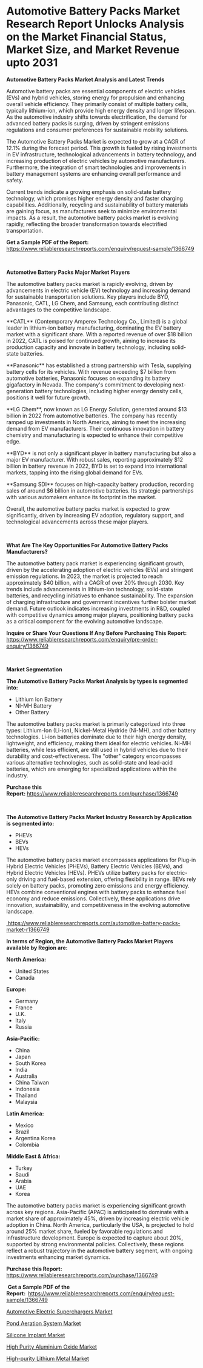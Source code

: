 <p><h1>Automotive Battery Packs Market Research Report Unlocks Analysis on the Market Financial Status, Market Size, and Market Revenue upto 2031</h1></p><p><strong>Automotive Battery Packs Market Analysis and Latest Trends</strong></p>
<p><p>Automotive battery packs are essential components of electric vehicles (EVs) and hybrid vehicles, storing energy for propulsion and enhancing overall vehicle efficiency. They primarily consist of multiple battery cells, typically lithium-ion, which provide high energy density and longer lifespan. As the automotive industry shifts towards electrification, the demand for advanced battery packs is surging, driven by stringent emissions regulations and consumer preferences for sustainable mobility solutions.</p><p>The Automotive Battery Packs Market is expected to grow at a CAGR of 12.1% during the forecast period. This growth is fueled by rising investments in EV infrastructure, technological advancements in battery technology, and increasing production of electric vehicles by automotive manufacturers. Furthermore, the integration of smart technologies and improvements in battery management systems are enhancing overall performance and safety. </p><p>Current trends indicate a growing emphasis on solid-state battery technology, which promises higher energy density and faster charging capabilities. Additionally, recycling and sustainability of battery materials are gaining focus, as manufacturers seek to minimize environmental impacts. As a result, the automotive battery packs market is evolving rapidly, reflecting the broader transformation towards electrified transportation.</p></p>
<p><strong>Get a Sample PDF of the Report:&nbsp;</strong> <a href="https://www.reliableresearchreports.com/enquiry/request-sample/1366749?utm_campaign=83&utm_medium=2&utm_source=Github&utm_content=ia&utm_term=02102024&utm_id=automotive-battery-packs">https://www.reliableresearchreports.com/enquiry/request-sample/1366749</a></p>
<p>&nbsp;</p>
<p><strong>Automotive Battery Packs Major Market Players</strong></p>
<p><p>The automotive battery packs market is rapidly evolving, driven by advancements in electric vehicle (EV) technology and increasing demand for sustainable transportation solutions. Key players include BYD, Panasonic, CATL, LG Chem, and Samsung, each contributing distinct advantages to the competitive landscape.</p><p>**CATL** (Contemporary Amperex Technology Co., Limited) is a global leader in lithium-ion battery manufacturing, dominating the EV battery market with a significant share. With a reported revenue of over $18 billion in 2022, CATL is poised for continued growth, aiming to increase its production capacity and innovate in battery technology, including solid-state batteries.</p><p>**Panasonic** has established a strong partnership with Tesla, supplying battery cells for its vehicles. With revenue exceeding $7 billion from automotive batteries, Panasonic focuses on expanding its battery gigafactory in Nevada. The company's commitment to developing next-generation battery technologies, including higher energy density cells, positions it well for future growth.</p><p>**LG Chem**, now known as LG Energy Solution, generated around $13 billion in 2022 from automotive batteries. The company has recently ramped up investments in North America, aiming to meet the increasing demand from EV manufacturers. Their continuous innovation in battery chemistry and manufacturing is expected to enhance their competitive edge.</p><p>**BYD** is not only a significant player in battery manufacturing but also a major EV manufacturer. With robust sales, reporting approximately $12 billion in battery revenue in 2022, BYD is set to expand into international markets, tapping into the rising global demand for EVs.</p><p>**Samsung SDI** focuses on high-capacity battery production, recording sales of around $6 billion in automotive batteries. Its strategic partnerships with various automakers enhance its footprint in the market.</p><p>Overall, the automotive battery packs market is expected to grow significantly, driven by increasing EV adoption, regulatory support, and technological advancements across these major players.</p></p>
<p>&nbsp;</p>
<p><strong>What Are The Key Opportunities For Automotive Battery Packs Manufacturers?</strong></p>
<p><p>The automotive battery pack market is experiencing significant growth, driven by the accelerating adoption of electric vehicles (EVs) and stringent emission regulations. In 2023, the market is projected to reach approximately $40 billion, with a CAGR of over 20% through 2030. Key trends include advancements in lithium-ion technology, solid-state batteries, and recycling initiatives to enhance sustainability. The expansion of charging infrastructure and government incentives further bolster market demand. Future outlook indicates increasing investments in R&D, coupled with competitive dynamics among major players, positioning battery packs as a critical component for the evolving automotive landscape.</p></p>
<p><strong>Inquire or Share Your Questions If Any Before Purchasing This Report:</strong> <a href="https://www.reliableresearchreports.com/enquiry/pre-order-enquiry/1366749?utm_campaign=83&utm_medium=2&utm_source=Github&utm_content=ia&utm_term=02102024&utm_id=automotive-battery-packs">https://www.reliableresearchreports.com/enquiry/pre-order-enquiry/1366749</a></p>
<p>&nbsp;</p>
<p><strong>Market Segmentation</strong></p>
<p><strong>The Automotive Battery Packs Market Analysis by types is segmented into:</strong></p>
<p><ul><li>Lithium Ion Battery</li><li>NI-MH Battery</li><li>Other Battery</li></ul></p>
<p><p>The automotive battery packs market is primarily categorized into three types: Lithium-Ion (Li-ion), Nickel-Metal Hydride (Ni-MH), and other battery technologies. Li-ion batteries dominate due to their high energy density, lightweight, and efficiency, making them ideal for electric vehicles. Ni-MH batteries, while less efficient, are still used in hybrid vehicles due to their durability and cost-effectiveness. The "other" category encompasses various alternative technologies, such as solid-state and lead-acid batteries, which are emerging for specialized applications within the industry.</p></p>
<p><strong>Purchase this Report:&nbsp;</strong><a href="https://www.reliableresearchreports.com/purchase/1366749?utm_campaign=83&utm_medium=2&utm_source=Github&utm_content=ia&utm_term=02102024&utm_id=automotive-battery-packs">https://www.reliableresearchreports.com/purchase/1366749</a></p>
<p>&nbsp;</p>
<p><strong>The Automotive Battery Packs Market Industry Research by Application is segmented into:</strong></p>
<p><ul><li>PHEVs</li><li>BEVs</li><li>HEVs</li></ul></p>
<p><p>The automotive battery packs market encompasses applications for Plug-in Hybrid Electric Vehicles (PHEVs), Battery Electric Vehicles (BEVs), and Hybrid Electric Vehicles (HEVs). PHEVs utilize battery packs for electric-only driving and fuel-based extension, offering flexibility in range. BEVs rely solely on battery packs, promoting zero emissions and energy efficiency. HEVs combine conventional engines with battery packs to enhance fuel economy and reduce emissions. Collectively, these applications drive innovation, sustainability, and competitiveness in the evolving automotive landscape.</p></p>
<p><a href="https://www.reliableresearchreports.com/automotive-battery-packs-market-r1366749?utm_campaign=83&utm_medium=2&utm_source=Github&utm_content=ia&utm_term=02102024&utm_id=automotive-battery-packs">&nbsp;https://www.reliableresearchreports.com/automotive-battery-packs-market-r1366749</a></p>
<p><strong>In terms of Region, the Automotive Battery Packs Market Players available by Region are:</strong></p>
<p>
    <p> <strong> North America: </strong>
        <ul>
            <li>United States</li>
            <li>Canada</li>
        </ul>
        </p> 
    <p> <strong> Europe: </strong>
        <ul>
            <li>Germany</li>
            <li>France</li>
            <li>U.K.</li>
            <li>Italy</li>
            <li>Russia</li>
        </ul>
        </p> 
    <p> <strong> Asia-Pacific: </strong>
        <ul>
            <li>China</li>
            <li>Japan</li>
            <li>South Korea</li>
            <li>India</li>
            <li>Australia</li>
            <li>China Taiwan</li>
            <li>Indonesia</li>
            <li>Thailand</li>
            <li>Malaysia</li>
        </ul>
        </p> 
    <p> <strong> Latin America: </strong>
        <ul>
            <li>Mexico</li>
            <li>Brazil</li>
            <li>Argentina Korea</li>
            <li>Colombia</li>
        </ul>
        </p> 
    <p> <strong> Middle East & Africa: </strong>
        <ul>
            <li>Turkey</li>
            <li>Saudi</li>
            <li>Arabia</li>
            <li>UAE</li>
            <li>Korea</li>
        </ul>
    </p>
    </p>
<p><p>The automotive battery packs market is experiencing significant growth across key regions. Asia-Pacific (APAC) is anticipated to dominate with a market share of approximately 45%, driven by increasing electric vehicle adoption in China. North America, particularly the USA, is projected to hold around 25% market share, fueled by favorable regulations and infrastructure development. Europe is expected to capture about 20%, supported by strong environmental policies. Collectively, these regions reflect a robust trajectory in the automotive battery segment, with ongoing investments enhancing market dynamics.</p></p>
<p><strong>Purchase this Report: </strong><a href="https://www.reliableresearchreports.com/purchase/1366749?utm_campaign=83&utm_medium=2&utm_source=Github&utm_content=ia&utm_term=02102024&utm_id=automotive-battery-packs">https://www.reliableresearchreports.com/purchase/1366749</a></p>
<p>&nbsp;<strong>Get a Sample PDF of the Report:&nbsp;&nbsp;</strong><a href="https://www.reliableresearchreports.com/enquiry/request-sample/1366749?utm_campaign=83&utm_medium=2&utm_source=Github&utm_content=ia&utm_term=02102024&utm_id=automotive-battery-packs">https://www.reliableresearchreports.com/enquiry/request-sample/1366749</a></p>
<p><strong></strong></p>
<p><p><a href="https://medium.com/@gregost89076vddcv/emerging-opportunities-and-challenges-in-the-global-automotive-electric-superchargers-market-2024-fd4130c77b0d?utm_campaign=83&utm_medium=2&utm_source=Github&utm_content=ia&utm_term=02102024&utm_id=automotive-battery-packs">Automotive Electric Superchargers Market</a></p><p><a href="https://www.linkedin.com/pulse/what-influencing-future-pond-aeration-system-market-insights-growth-nfhsf?utm_campaign=83&utm_medium=2&utm_source=Github&utm_content=ia&utm_term=02102024&utm_id=automotive-battery-packs">Pond Aeration System Market</a></p><p><a href="https://issuu.com/reportprime-2/docs/silicone-implant-market-size-2030.p_1a10489afc5224?utm_campaign=83&utm_medium=2&utm_source=Github&utm_content=ia&utm_term=02102024&utm_id=automotive-battery-packs">Silicone Implant Market</a></p><p><a href="https://github.com/MoonZANDRA/Market-Research-Report-List-1/blob/main/high-purity-aluminium-oxide-market.md?utm_campaign=83&utm_medium=2&utm_source=Github&utm_content=ia&utm_term=02102024&utm_id=automotive-battery-packs">High Purity Aluminium Oxide Market</a></p><p><a href="https://github.com/jordond5lezama/Market-Research-Report-List-1/blob/main/high-purity-lithium-metal-market.md?utm_campaign=83&utm_medium=2&utm_source=Github&utm_content=ia&utm_term=02102024&utm_id=automotive-battery-packs">High-purity Lithium Metal Market</a></p></p>